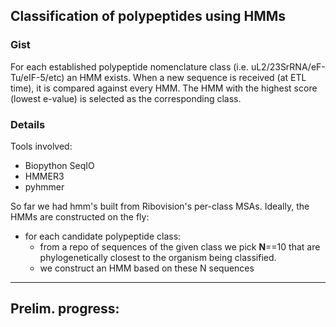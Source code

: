 ## Classification of polypeptides using HMMs

### Gist

For each established polypeptide nomenclature class (i.e. uL2/23SrRNA/eF-Tu/eIF-5/etc) an HMM exists. When a new sequence is received (at ETL time), it is compared against every HMM. The HMM with the highest score (lowest e-value) is selected as the corresponding class.


### Details

Tools involved:
- Biopython SeqIO
- HMMER3
- pyhmmer

So far we had hmm's built from Ribovision's per-class MSAs. Ideally, the HMMs are constructed on the fly:

- for each candidate polypeptide class:
    - from a repo of sequences of the given class we pick **N**==10 that are phylogenetically closest to the organism being classified. 
    - we construct an HMM based on these N sequences 
    


------------------

## Prelim. progress:

